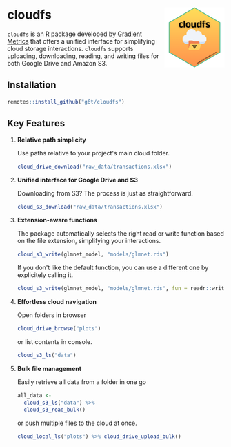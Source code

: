 # cloudfs <a href="https://g6t.github.io/cloudfs/"><img src="man/figures/cloudfs_logo.png" alt="cloudfs website" align="right" height="139"/></a>

`cloudfs` is an R package developed by [Gradient Metrics](www.gradientmetrics.com) that offers a unified interface for simplifying cloud storage interactions. `cloudfs` supports uploading, downloading, reading, and writing files for both Google Drive and Amazon S3.

## Installation

``` r
remotes::install_github("g6t/cloudfs")
```

## Key Features

1.  **Relative path simplicity**

    Use paths relative to your project's main cloud folder.

    ``` r
    cloud_drive_download("raw_data/transactions.xlsx")
    ```

2.  **Unified interface for Google Drive and S3**

    Downloading from S3? The process is just as straightforward.

    ``` r
    cloud_s3_download("raw_data/transactions.xlsx")
    ```

3.  **Extension-aware functions**

    The package automatically selects the right read or write function based on the file extension, simplifying your interactions.

    ``` r
    cloud_s3_write(glmnet_model, "models/glmnet.rds")
    ```

    If you don't like the default function, you can use a different one by explicitely calling it.

    ``` r
    cloud_s3_write(glmnet_model, "models/glmnet.rds", fun = readr::write_rds)
    ```

4.  **Effortless cloud navigation**

    Open folders in browser

    ``` r
    cloud_drive_browse("plots")
    ```

    or list contents in console.

    ``` r
    cloud_s3_ls("data")
    ```

5.  **Bulk file management**

    Easily retrieve all data from a folder in one go

    ``` r
    all_data <- 
      cloud_s3_ls("data") %>%
      cloud_s3_read_bulk()
    ```

    or push multiple files to the cloud at once.

    ``` r
    cloud_local_ls("plots") %>% cloud_drive_upload_bulk()
    ```
